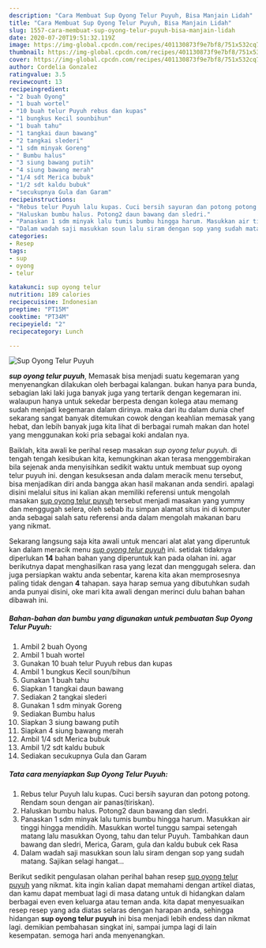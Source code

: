 ```yaml
---
description: "Cara Membuat Sup Oyong Telur Puyuh, Bisa Manjain Lidah"
title: "Cara Membuat Sup Oyong Telur Puyuh, Bisa Manjain Lidah"
slug: 1557-cara-membuat-sup-oyong-telur-puyuh-bisa-manjain-lidah
date: 2020-07-20T19:51:32.119Z
image: https://img-global.cpcdn.com/recipes/401130873f9e7bf8/751x532cq70/sup-oyong-telur-puyuh-foto-resep-utama.jpg
thumbnail: https://img-global.cpcdn.com/recipes/401130873f9e7bf8/751x532cq70/sup-oyong-telur-puyuh-foto-resep-utama.jpg
cover: https://img-global.cpcdn.com/recipes/401130873f9e7bf8/751x532cq70/sup-oyong-telur-puyuh-foto-resep-utama.jpg
author: Cordelia Gonzalez
ratingvalue: 3.5
reviewcount: 13
recipeingredient:
- "2 buah Oyong"
- "1 buah wortel"
- "10 buah telur Puyuh rebus dan kupas"
- "1 bungkus Kecil sounbihun"
- "1 buah tahu"
- "1 tangkai daun bawang"
- "2 tangkai slederi"
- "1 sdm minyak Goreng"
- " Bumbu halus"
- "3 siung bawang putih"
- "4 siung bawang merah"
- "1/4 sdt Merica bubuk"
- "1/2 sdt kaldu bubuk"
- "secukupnya Gula dan Garam"
recipeinstructions:
- "Rebus telur Puyuh lalu kupas. Cuci bersih sayuran dan potong potong. Rendam soun dengan air panas(tiriskan)."
- "Haluskan bumbu halus. Potong2 daun bawang dan sledri."
- "Panaskan 1 sdm minyak lalu tumis bumbu hingga harum. Masukkan air tinggi hingga mendidih. Masukkan wortel tunggu sampai setengah matang lalu masukkan Oyong, tahu dan telur Puyuh. Tambahkan daun bawang dan sledri, Merica, Garam, gula dan kaldu bubuk cek Rasa"
- "Dalam wadah saji masukkan soun lalu siram dengan sop yang sudah matang. Sajikan selagi hangat..."
categories:
- Resep
tags:
- sup
- oyong
- telur

katakunci: sup oyong telur 
nutrition: 189 calories
recipecuisine: Indonesian
preptime: "PT15M"
cooktime: "PT34M"
recipeyield: "2"
recipecategory: Lunch

---
```



![Sup Oyong Telur Puyuh](https://img-global.cpcdn.com/recipes/401130873f9e7bf8/751x532cq70/sup-oyong-telur-puyuh-foto-resep-utama.jpg)

<b><i>sup oyong telur puyuh</i></b>, Memasak bisa menjadi suatu kegemaran yang menyenangkan dilakukan oleh berbagai kalangan. bukan hanya para bunda, sebagian laki laki juga banyak juga yang tertarik dengan kegemaran ini. walaupun hanya untuk sekedar berpesta dengan kolega atau memang sudah menjadi kegemaran dalam dirinya. maka dari itu dalam dunia chef sekarang sangat banyak ditemukan cowok dengan keahlian memasak yang hebat, dan lebih banyak juga kita lihat di berbagai rumah makan dan hotel yang menggunakan koki pria sebagai koki andalan nya.



Baiklah, kita awali ke perihal resep masakan <i>sup oyong telur puyuh</i>. di tengah tengah kesibukan kita, kemungkinan akan terasa menggembirakan bila sejenak anda menyisihkan sedikit waktu untuk membuat sup oyong telur puyuh ini. dengan kesuksesan anda dalam meracik menu tersebut, bisa menjadikan diri anda bangga akan hasil makanan anda sendiri. apalagi disini melalui situs ini kalian akan memiliki referensi untuk mengolah masakan <u>sup oyong telur puyuh</u> tersebut menjadi masakan yang yummy dan menggugah selera, oleh sebab itu simpan alamat situs ini di komputer anda sebagai salah satu referensi anda dalam mengolah makanan baru yang nikmat.


Sekarang langsung saja kita awali untuk mencari alat alat yang diperuntuk kan dalam meracik menu <u><i>sup oyong telur puyuh</i></u> ini. setidak tidaknya diperlukan <b>14</b> bahan bahan yang diperuntuk kan pada olahan ini. agar berikutnya dapat menghasilkan rasa yang lezat dan menggugah selera. dan juga persiapkan waktu anda sebentar, karena kita akan memprosesnya paling tidak dengan <b>4</b> tahapan. saya harap semua yang dibutuhkan sudah anda punyai disini, oke mari kita awali dengan merinci dulu bahan bahan dibawah ini.

<!--inarticleads1-->

##### Bahan-bahan dan bumbu yang digunakan untuk pembuatan Sup Oyong Telur Puyuh:

1. Ambil 2 buah Oyong
1. Ambil 1 buah wortel
1. Gunakan 10 buah telur Puyuh rebus dan kupas
1. Ambil 1 bungkus Kecil soun/bihun
1. Gunakan 1 buah tahu
1. Siapkan 1 tangkai daun bawang
1. Sediakan 2 tangkai slederi
1. Gunakan 1 sdm minyak Goreng
1. Sediakan  Bumbu halus
1. Siapkan 3 siung bawang putih
1. Siapkan 4 siung bawang merah
1. Ambil 1/4 sdt Merica bubuk
1. Ambil 1/2 sdt kaldu bubuk
1. Sediakan secukupnya Gula dan Garam




<!--inarticleads2-->

##### Tata cara menyiapkan Sup Oyong Telur Puyuh:

1. Rebus telur Puyuh lalu kupas. Cuci bersih sayuran dan potong potong. Rendam soun dengan air panas(tiriskan).
1. Haluskan bumbu halus. Potong2 daun bawang dan sledri.
1. Panaskan 1 sdm minyak lalu tumis bumbu hingga harum. Masukkan air tinggi hingga mendidih. Masukkan wortel tunggu sampai setengah matang lalu masukkan Oyong, tahu dan telur Puyuh. Tambahkan daun bawang dan sledri, Merica, Garam, gula dan kaldu bubuk cek Rasa
1. Dalam wadah saji masukkan soun lalu siram dengan sop yang sudah matang. Sajikan selagi hangat...




Berikut sedikit pengulasan olahan perihal bahan resep <u>sup oyong telur puyuh</u> yang nikmat. kita ingin kalian dapat memahami dengan artikel diatas, dan kamu dapat membuat lagi di masa datang untuk di hidangkan dalam berbagai even even keluarga atau teman anda. kita dapat menyesuaikan resep resep yang ada diatas selaras dengan harapan anda, sehingga hidangan <b>sup oyong telur puyuh</b> ini bisa menjadi lebih endess dan nikmat lagi. demikian pembahasan singkat ini, sampai jumpa lagi di lain kesempatan. semoga hari anda menyenangkan.
